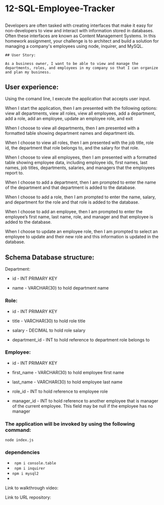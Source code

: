 # 12-SQL-Employee-Tracker
##

Developers are often tasked with creating interfaces that make it easy for non-developers to view and interact with information stored in databases. Often these interfaces are known as Content Management Systems. In this homework assignment, your challenge is to architect and build a solution for managing a company's employees using node, inquirer, and MySQL.

```
## User Story:

As a business owner, I want to be able to view and manage the departments, roles, and employees in my company so that I can organize and plan my business.
```

## User experience:

Using the comand line, I execute the application that accepts user input.

When I start the application, then I am presented with the following options: view all departments, view all roles, view all employees, add a department, add a role, add an employee, update an employee role, and exit

When I choose to view all departments, then I am presented with a formatted table showing department names and department ids.

When I choose to view all roles, then I am presented with the job title, role id, the department that role belongs to, and the salary for that role.

When I choose to view all employees, then I am presented with a formatted table showing employee data, including employee ids, first names, last names, job titles, departments, salaries, and managers that the employees report to.

When I choose to add a department, then I am prompted to enter the name of the department and that department is added to the database.

When I choose to add a role, then I am prompted to enter the name, salary, and department for the role and that role is added to the database.

When I choose to add an employee, then I am prompted to enter the employee’s first name, last name, role, and manager and that employee is added to the database.

When I choose to update an employee role, then I am prompted to select an employee to update and their new role and this information is updated in the database.

## Schema Database structure:

Department:

* id - INT PRIMARY KEY

* name - VARCHAR(30) to hold department name

### Role:

* id - INT PRIMARY KEY

* title - VARCHAR(30) to hold role title

* salary - DECIMAL to hold role salary

* department_id - INT to hold reference to department role belongs to

### Employee:

* id - INT PRIMARY KEY

* first_name - VARCHAR(30) to hold employee first name

* last_name - VARCHAR(30) to hold employee last name

* role_id - INT to hold reference to employee role

* manager_id - INT to hold reference to another employee that is manager of the current employee. This field may be null if the employee has no manager

### The application will be invoked by using the following command:

```
node index.js
```

### dependencies
* ``` npm i console.table```
* ``` npm i inquirer```
*  ```npm i mysql2```
*  
Link to walkthrough video:



Link to URL repository:

